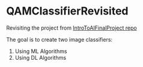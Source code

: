# QAMClassifierRevisited
Revisiting the project from [IntroToAIFinalProject repo](https://github.com/mryan6/IntroToAIFinalProject) 

The goal is to create two image classifiers:
1. Using ML Algorithms
2. Using DL Algorithms
